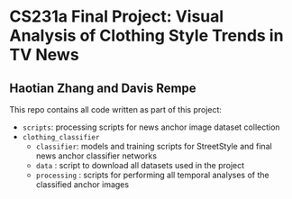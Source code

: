 # CS231a Final Project: Visual Analysis of Clothing Style Trends in TV News
## Haotian Zhang and Davis Rempe

This repo contains all code written as part of this project:

* `scripts`: processing scripts for news anchor image dataset collection
* `clothing_classifier`
    * `classifier`: models and training scripts for StreetStyle and final news anchor classifier networks
    * `data` : script to download all datasets used in the project
    * `processing` : scripts for performing all temporal analyses of the classified anchor images

